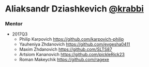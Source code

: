 # Aliaksandr Dziashkevich [@krabbi](https://github.com/krabbi)

### Mentor
   - 2017Q3
      - Philip Karpovich  https://github.com/karpovich-philip
      - Yauheniya Zhdanovich https://github.com/evgesha0411
      - Maxim Zhdanovich https://github.com/SLTS87
      - Artsiom Kananovich https://github.com/pickleRick23
      - Roman Makeychik https://github.com/ragexe
